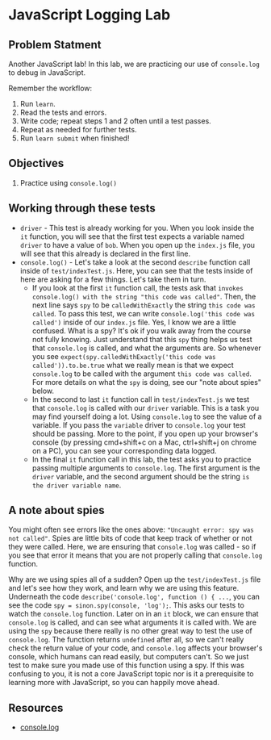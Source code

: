 # JavaScript Logging Lab

## Problem Statment

Another JavaScript lab! In this lab, we are practicing our use of `console.log` to debug in JavaScript.

Remember the workflow:

1. Run `learn`.
2. Read the tests and errors.
3. Write code; repeat steps 1 and 2 often until a test passes.
4. Repeat as needed for further tests.
5. Run `learn submit` when finished!

## Objectives

1. Practice using `console.log()`

## Working through these tests

+ `driver` - This test is already working for you. When you look inside the `it` function, you will see that the first test expects a variable named `driver` to have a value of `bob`. When you open up the `index.js` file, you will see that this already is declared in the first line.
+ `console.log()` - Let's take a look at the second `describe` function call inside of `test/indexTest.js`. Here, you can see that the tests inside of here are asking for a few things. Let's take them in turn.
  * If you look at the first `it` function call, the tests ask that `invokes console.log() with the string "this code was called"`. Then, the next line says `spy` to be `calledWithExactly` the string `this code was called`. To pass this test, we can write `console.log('this code was called')` inside of our `index.js` file. Yes, I know we are a little confused. What is a spy? It's ok if you walk away from the course not fully knowing. Just understand that this `spy` thing helps us test that `console.log` is called, and what the arguments are. So whenever you see `expect(spy.calledWithExactly('this code was called')).to.be.true` what we really mean is that we expect `console.log` to be called with the argument `this code was called`. For more details on what the `spy` is doing, see our "note about spies" below.
  * In the second to last `it` function call in `test/indexTest.js` we test that `console.log` is called with our `driver` variable. This is a task you may find yourself doing a lot. Using `console.log` to see the value of a variable. If you pass the `variable` driver to `console.log` your test should be passing. More to the point, if you open up your browser's console (by pressing cmd+shift+c on a Mac, ctrl+shift+j on chrome on a PC), you can see your corresponding data logged.
  * In the final `it` function call in this lab, the test asks you to practice passing multiple arguments to `console.log`. The first argument is the `driver` variable, and the second argument should be the string `is the driver variable name`.

## A note about spies

You might often see errors like the ones above: `"Uncaught error: spy was not
called"`. Spies are little bits of code that keep track of whether or not they
were called. Here, we are ensuring that `console.log` was called - so if you see that error it means that you are not properly calling that `console.log` function.

Why are we using spies all of a sudden? Open up the `test/indexTest.js` file and let's see how they work, and learn why we are using this feature. Underneath the code `describe('console.log', function () { ...`, you can see the code `spy = sinon.spy(console, 'log');`. This asks our tests to watch the `console.log` function. Later on in an `it` block, we can ensure that `console.log` is called, and can see what arguments it is called with. We are using the `spy` because there really is no other great way to test the use of `console.log`. The function returns `undefined` after all, so we can't really check the return value of your code, and `console.log` affects your browser's console, which humans can read easily, but computers can't. So we just test to make sure you made use of this function using a spy. If this was confusing to you, it is not a core JavaScript topic nor is it a prerequisite to learning more with JavaScript, so you can happily move ahead.

## Resources

- [console.log](https://developer.mozilla.org/en-US/docs/Web/API/Console/log)
